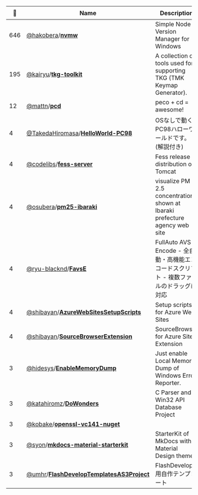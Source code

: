 |:star2: | Name | Description | 🌍|
|---|---|---|---|
|646|[@hakobera](https://github.com/hakobera)/[**nvmw**](https://github.com/hakobera/nvmw)|Simple Node Version Manager for Windows||
|195|[@kairyu](https://github.com/kairyu)/[**tkg-toolkit**](https://github.com/kairyu/tkg-toolkit)|A collection of tools used for supporting TKG (TMK Keymap Generator).||
|12|[@mattn](https://github.com/mattn)/[**pcd**](https://github.com/mattn/pcd)|peco + cd = awesome!||
|4|[@TakedaHiromasa](https://github.com/TakedaHiromasa)/[**HelloWorld-PC98**](https://github.com/TakedaHiromasa/HelloWorld-PC98)|OSなしで動くPC98ハローワールドです。(解説付き)||
|4|[@codelibs](https://github.com/codelibs)/[**fess-server**](https://github.com/codelibs/fess-server)|Fess release distribution on Tomcat||
|4|[@osubera](https://github.com/osubera)/[**pm25-ibaraki**](https://github.com/osubera/pm25-ibaraki)|visualize PM 2.5 concentration shown at Ibaraki prefecture agency web site ||
|4|[@ryu-blacknd](https://github.com/ryu-blacknd)/[**FavsE**](https://github.com/ryu-blacknd/FavsE)|FullAuto AVS Encode - 全自動・高機能エンコードスクリプト - 複数ファイルのドラッグに対応|[:arrow_upper_right:](https://blacknd.com)|
|4|[@shibayan](https://github.com/shibayan)/[**AzureWebSitesSetupScripts**](https://github.com/shibayan/AzureWebSitesSetupScripts)|Setup scripts for Azure Web Sites||
|4|[@shibayan](https://github.com/shibayan)/[**SourceBrowserExtension**](https://github.com/shibayan/SourceBrowserExtension)|SourceBrowser for Azure Site Extension||
|3|[@hidesys](https://github.com/hidesys)/[**EnableMemoryDump**](https://github.com/hidesys/EnableMemoryDump)|Just enable Local Memory Dump of Windows Error Reporter.||
|3|[@katahiromz](https://github.com/katahiromz)/[**DoWonders**](https://github.com/katahiromz/DoWonders)|C Parser and Win32 API Database Project||
|3|[@kobake](https://github.com/kobake)/[**openssl-vc141-nuget**](https://github.com/kobake/openssl-vc141-nuget)|||
|3|[@syon](https://github.com/syon)/[**mkdocs-material-starterkit**](https://github.com/syon/mkdocs-material-starterkit)|StarterKit of MkDocs with Material Design theme|[:arrow_upper_right:](https://syon.github.io/mkdocs-material-starterkit/)|
|3|[@umhr](https://github.com/umhr)/[**FlashDevelopTemplatesAS3Project**](https://github.com/umhr/FlashDevelopTemplatesAS3Project)|FlashDevelop用自作テンプレート||


